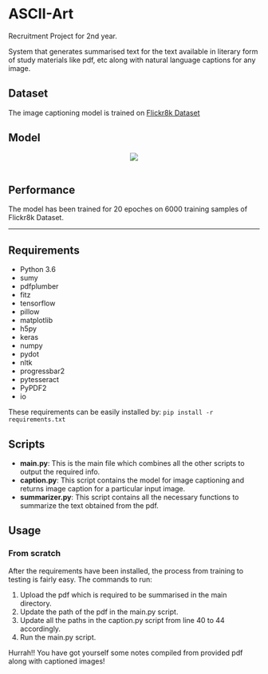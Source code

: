 # ASCII-Art
Recruitment Project for 2nd year.

System that generates summarised text for the text available in literary form of study materials like pdf, etc along with natural language captions for any image.

## Dataset
The image captioning model is trained on [Flickr8k Dataset](https://illinois.edu/fb/sec/1713398)

## Model
<div align="center">
  <img src="model.png"><br><br>
</div>

## Performance
The model has been trained for 20 epoches on 6000 training samples of Flickr8k Dataset.

----------------------------------

## Requirements
- Python 3.6
- sumy 
- pdfplumber
- fitz
- tensorflow
- pillow
- matplotlib
- h5py
- keras
- numpy
- pydot
- nltk
- progressbar2
- pytesseract
- PyPDF2
- io

These requirements can be easily installed by:
  `pip install -r requirements.txt`


## Scripts

- __main.py__: This is the main file which combines all the other scripts to output the required info.
- __caption.py__: This script contains the model for image captioning and returns image caption for a particular input image.
- __summarizer.py__: This script contains all the necessary functions to summarize the text obtained from the pdf.

## Usage

### From scratch
After the requirements have been installed, the process from training to testing is fairly easy. The commands to run:
1. Upload the pdf which is required to be summarised in the main directory.
2. Update the path of the pdf in the main.py script.
3. Update all the paths in the caption.py script from line 40 to 44 accordingly.
4. Run the main.py script.

Hurrah!! You have got yourself some notes compiled from provided pdf along with captioned images! 
